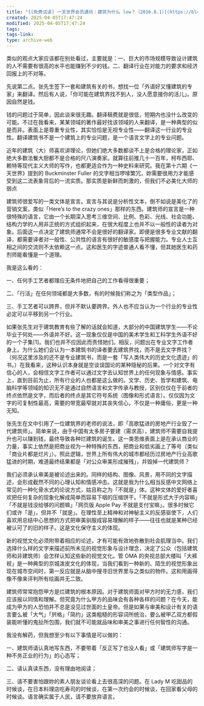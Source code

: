 ```yaml
---
title: "[[免费试读] 一天世界会员通讯：建筑为什么 low？（2016.8.1）](https://blog.yitianshijie.net/2016/08/18/yitianshijie-newsletter-29/)"
created: 2025-04-05T17:47:24
modified: 2025-04-05T17:47:24
tags:
tags-link:
type: archive-web
---
```

类似的观点大家应该都在别处看过，主要就是：一、巨大的市场规模导致设计建筑的人不需要有很高的水平也能赚到不少的钱。二、翻译行业在对能力的要求和经济回报上的不对等。

先说第二点。张先生签下一套和建筑有关的书，想找一位「外语好又懂建筑的专家」来翻译。然后有人说，「你可能在建筑界找不到人，没人愿意接你的活儿」。原因自然是钱。

钱的问题过于简单，因此谈来很无趣。翻译稿费就是很低，短期内也没什么改变的可能。不过在我看来，某某领域的著作最好找该领域的人来翻译，是一种典型的似是而非。表面上是尊重专业性，其实恰恰是无视专业性——翻译这一行业的专业性。翻译建筑书不是一个建筑上的专业问题，是一个语言文字上的专业问题。

近年的建筑（大）师喜欢讲理论，但她们绝大多数都谈不上是合格的理论家，正如绝大多数法餐大厨都不是合格的尺八演奏家。就算往前推几十一百年，柯布西耶、赖特等现代主义大师的写作，也都更适合作为一种史料来研究。我在第十六期《一天世界》提到的 Buckminster Fuller 的文字相当啰嗦繁冗，妳需要很用力才能感受到这二流表象背后的一流实质。那实质是新鲜而刺激的，但我们不必美化大师的弱点

建筑师很爱写的一类文体是宣言。宣言与其说是分析性文本，倒不如说是美化了的营销文案，类似「Here’s to the crazy ones」那样的东西。建筑师的宣言是一种很特殊的语言，它由一个长期深入思考三维空间、比例、色彩、光线、社会功能、结构力学的人用非正统的方式组织起来，在很大程度上也并不以一般性的读者为对象。后面这一点决定了建筑师通常不会是很好的翻译家。即便是很多专业文献的翻译，都需要译者对一般性、公共性的语言有很好的敏感度与把握能力。专业人士互相之间的交流则不太依赖这一点。这和医生的字迹普通人看不懂，但其她医生和药剂师能看懂是一个道理。

我是这么看的：

一、任何手工艺者都理应无条件地把自己的工作看得很重要；

二、「行活」在任何领域都是大多数，有的时候我们称之为「类型作品」；

三、手工艺者可以跨界，但并不默认要跨界。外人也不应当认为一个行业的专业性必定可以平移到另一个行业。

如果张先生对于建筑教育有些了解的话就会知道，大部分的中国建筑学生——不论毕业于何处——外语并不好。这一现象仅仅是中国的美术学生和工科学生外语不好的一个子集[1]。我们也并不应因此而责怪她们。相反，问题出在专业文字工作者身上。为什么她们会认为一本建筑书的译者要去建筑界找，而不是去文字界找？（何况这里涉及的还不是专业建筑书，而是一套「写人类伟大的历史文化遗迹」的书。）在我看来，这种认识本身就是空谈误国论的某种隐秘的后果。一个对文字有信心的人，会相信文字工作者可以通过文字去认知世界上的任何现象与情感。事实上，直到目前为止，所有行业的人也都是这么做的。文学、历史、哲学和建筑、电脑科学等领域的知识无不是通过自然语言和文字传承与教授，区别仅仅在于前者的终点依然是文字，而后者的终点是其它符号系统（图像和形式语言）。仅仅因为文字的可复制性最高，需要的带宽最窄就对其丧失信心，不仅是一种庸俗，更是一种无知。

张先生在文中引用了一位建筑界的老师的说法，即「高歌猛进的房地产行业毁了一代建筑师」。简单来说，由于中国有太多房子要建（需求高），建筑师不需要自我提升也可以赚到钱，最终导致各种烂建筑的诞生。这一类思维表面上是在承认商业的力量，事实上依然是把商业视为一种特殊的东西，把商业和低劣画上了等号（类似「商业片都是烂片」）。照此逻辑，世界上所有伟大的城市都经历过房地产行业高歌猛进的时期，难道最终结果都是「对公众审美形成摧残」，并毁掉一代建筑师？

我们必须承认审美是被论述出来的。同样的结构、图像、风景，用不同的文字描述，会形成截然不同的心理认知和情感冲击。这就是我为什么相当反感中文网络上常见的一种化骨水式的论说方式，姑且称之为「不就是」体。这种文体的爱好者喜欢把任何复杂的现象化解成简单而容易下咽的压缩饼干。「不就是形式大于内容嘛」「不就是钱没给够的问题嘛」「网页版 Apple Pay 不就是支付宝嘛」。很多时候它们或许「是」，但并不「就是」。在理性至上精神和对神秘主义的反感驱使下，人们喜欢用总结中心思想的方式把审美驯服成容易理解的样子——往往也就是某种已经被认可了的旧的样子。这是文化保守主义的体现。

新的视觉文化必须附带着相应的论述，才有可能有效地弥散到社会肌理当中。我们选择什么样的文字来描述前所未见的视觉形象与设计理念，决定了公众（包括建筑师和非建筑师）会怎样认知这些新的视觉文化。管 OMA 的央视总部大楼叫「大裤衩」是一种典型的京城泼皮文化的体现，当我们看到一种新的、陌生的视觉形象出现在城市空间时，第一反应就是从脑中搜寻旧世界里与之类似的物件。这和用画得像不像来评判所有绘画并无二致。

建筑师常常抱怨甲方是烂建筑的根本原因。对于建筑师面对甲方时的无力感，我们应该报以同情和理解。但究竟为什么甲方的品味会有各种各样的问题？在今天，能成为甲方的人恐怕并不总是没见过世面的土皇帝。但是如果与审美和设计有关的语言要么被「大气」「屄格」「简约」这类粗糙的形容词所统治，要么被甲乙双方都假装能听懂的鬼扯所包围，我们就不可能就品味和审美之事进行任何智性的沟通。

我没有解药，但我想至少有以下事情是可以做的：

一、建筑师请认真地写东西，不要带着「反正写了也没人看」或「建筑师写字是一种不务正业的行为」的心态写；

二、请认真读东西，没有理由地阅读；

三、请不要害怕跟妳的素人朋友谈论看上去很高深的问题。在 Lady M 吃甜品的时候谈，在日本料理店吃寿司的时候谈，在第一次约会的时候谈，在回家看父母的时候谈。语言确实属于人民，请不要放弃语言。